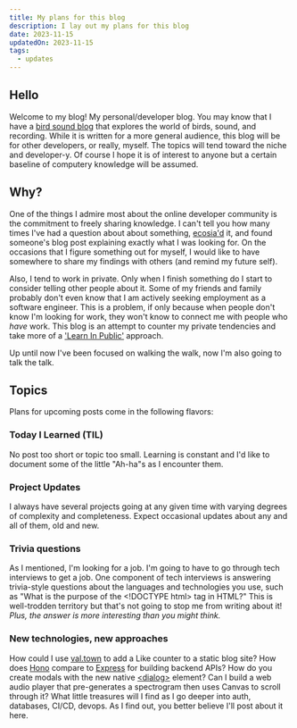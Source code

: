 ```yaml
---
title: My plans for this blog
description: I lay out my plans for this blog
date: 2023-11-15
updatedOn: 2023-11-15
tags:
  - updates
---
```

## Hello

Welcome to my blog! My personal/developer blog. You may know that I have a [bird sound blog](https://birdsmakesound.com/) that explores the world of birds, sound, and recording. While it is written for a more general audience, this blog will be for other developers, or really, myself. The topics will tend toward the niche and developer-y. Of course I hope it is of interest to anyone but a certain baseline of computery knowledge will be assumed.

## Why?

One of the things I admire most about the online developer community is the commitment to freely sharing knowledge. I can't tell you how many times I've had a question about about something, [ecosia'd](https://www.ecosia.org) it, and found someone's blog post explaining exactly what I was looking for. On the occasions that I figure something out for myself, I would like to have somewhere to share my findings with others (and remind my future self).

Also, I tend to work in private. Only when I finish something do I start to consider telling other people about it. Some of my friends and family probably don't even know that I am actively seeking employment as a software engineer. This is a problem, if only because when people don't know I'm looking for work, they won't know to connect me with people who *have* work. This blog is an attempt to counter my private tendencies and take more of a ['Learn In Public'](https://www.swyx.io/learn-in-public) approach.

Up until now I've been focused on walking the walk, now I'm also going to talk the talk.

## Topics

Plans for upcoming posts come in the following flavors:

### Today I Learned (TIL)

No post too short or topic too small. Learning is constant and I'd like to document some of the little "Ah-ha"s as I encounter them.

### Project Updates

I always have several projects going at any given time with varying degrees of complexity and completeness. Expect occasional updates about any and all of them, old and new.

### Trivia questions

As I mentioned, I'm looking for a job. I'm going to have to go through tech interviews to get a job. One component of tech interviews is answering trivia-style questions about the languages and technologies you use, such as "What is the purpose of the &lt;!DOCTYPE html&gt; tag in HTML?" This is well-trodden territory but that's not going to stop me from writing about it! *Plus, the answer is more interesting than you might think.*

### New technologies, new approaches

How could I use [val.town](https://www.val.town/) to add a Like counter to a static blog site? How does [Hono](https://hono.dev/) compare to [Express](https://expressjs.com/) for building backend APIs? How do you create modals with the new native [&lt;dialog&gt;](https://developer.mozilla.org/en-US/docs/Web/HTML/Element/dialog) element? Can I build a web audio player that pre-generates a spectrogram then uses Canvas to scroll through it? What little treasures will I find as I go deeper into auth, databases, CI/CD, devops. As I find out, you better believe I'll post about it here.
